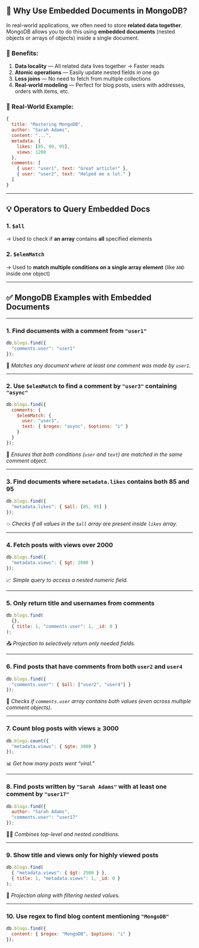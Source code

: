 ## 🔷 Why Use Embedded Documents in MongoDB?

In real-world applications, we often need to store **related data together**. MongoDB allows you to do this using **embedded documents** (nested objects or arrays of objects) inside a single document.

### 🔑 Benefits:

1. **Data locality** — All related data lives together → Faster reads
2. **Atomic operations** — Easily update nested fields in one go
3. **Less joins** — No need to fetch from multiple collections
4. **Real-world modeling** — Perfect for blog posts, users with addresses, orders with items, etc.

### 🧠 Real-World Example:

```js
{
  title: "Mastering MongoDB",
  author: "Sarah Adams",
  content: "...",
  metadata: {
    likes: [85, 90, 95],
    views: 1200
  },
  comments: [
    { user: "user1", text: "Great article!" },
    { user: "user2", text: "Helped me a lot." }
  ]
}
```

---

## 💡 Operators to Query Embedded Docs

### 1. `$all`

→ Used to check if **an array** contains **all** specified elements

### 2. `$elemMatch`

→ Used to **match multiple conditions on a single array element** (like `AND` inside one object)

---

## ✅ MongoDB Examples with Embedded Documents

---

### **1. Find documents with a comment from `"user1"`**

```js
db.blogs.find({
  "comments.user": "user1"
});
```

📘 *Matches any document where at least one comment was made by `user1`.*

---

### **2. Use `$elemMatch` to find a comment by `"user3"` containing `"async"`**

```js
db.blogs.find({
  comments: {
    $elemMatch: {
      user: "user3",
      text: { $regex: "async", $options: "i" }
    }
  }
});
```

🧠 *Ensures that both conditions (`user` and `text`) are matched in the same comment object.*

---

### **3. Find documents where `metadata.likes` contains both 85 and 95**

```js
db.blogs.find({
  "metadata.likes": { $all: [85, 95] }
});
```

💥 *Checks if all values in the `$all` array are present inside `likes` array.*

---

### **4. Fetch posts with views over 2000**

```js
db.blogs.find({
  "metadata.views": { $gt: 2000 }
});
```

📈 *Simple query to access a nested numeric field.*

---

### **5. Only return title and usernames from comments**

```js
db.blogs.find(
  {},
  { title: 1, "comments.user": 1, _id: 0 }
);
```

📤 *Projection to selectively return only needed fields.*

---

### **6. Find posts that have comments from both `user2` and `user4`**

```js
db.blogs.find({
  "comments.user": { $all: ["user2", "user4"] }
});
```

🎯 *Checks if `comments.user` array contains both values (even across multiple comment objects).*

---

### **7. Count blog posts with views ≥ 3000**

```js
db.blogs.count({
  "metadata.views": { $gte: 3000 }
});
```

📊 *Get how many posts went “viral.”*

---

### **8. Find posts written by `"Sarah Adams"` with at least one comment by `"user17"`**

```js
db.blogs.find({
  author: "Sarah Adams",
  "comments.user": "user17"
});
```

👩‍💻 *Combines top-level and nested conditions.*

---

### **9. Show title and views only for highly viewed posts**

```js
db.blogs.find(
  { "metadata.views": { $gt: 2500 } },
  { title: 1, "metadata.views": 1, _id: 0 }
);
```

🔎 *Projection along with filtering nested values.*

---

### **10. Use regex to find blog content mentioning `"MongoDB"`**

```js
db.blogs.find({
  content: { $regex: "MongoDB", $options: "i" }
});
```


